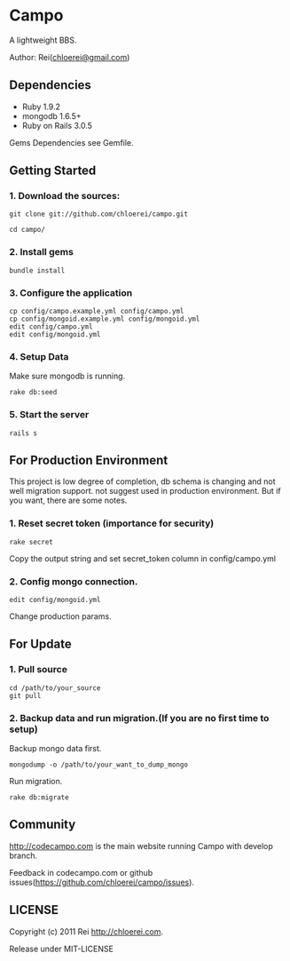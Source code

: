 # Campo

A lightweight BBS.

Author: Rei(chloerei@gmail.com)

## Dependencies

- Ruby 1.9.2
- mongodb 1.6.5+
- Ruby on Rails 3.0.5

Gems Dependencies see Gemfile.

## Getting Started

### 1. Download the sources:

    git clone git://github.com/chloerei/campo.git

    cd campo/

### 2. Install gems

    bundle install

### 3. Configure the application

    cp config/campo.example.yml config/campo.yml
    cp config/mongoid.example.yml config/mongoid.yml
    edit config/campo.yml
    edit config/mongoid.yml

### 4. Setup Data

Make sure mongodb is running.

    rake db:seed

### 5. Start the server

    rails s

## For Production Environment

This project is low degree of completion, db schema is changing and not well migration support. not suggest used in production environment. But if you want, there are some notes.

### 1. Reset secret token (importance for security)

    rake secret

Copy the output string and set secret\_token column in config/campo.yml

### 2. Config mongo connection.

    edit config/mongoid.yml

Change production params.

## For Update

### 1. Pull source

    cd /path/to/your_source
    git pull

### 2. Backup data and run migration.(If you are no first time to setup)

Backup mongo data first.

    mongodump -o /path/to/your_want_to_dump_mongo

Run migration.

    rake db:migrate

## Community

http://codecampo.com is the main website running Campo with develop branch.

Feedback in codecampo.com or github issues(https://github.com/chloerei/campo/issues).

## LICENSE 

Copyright (c) 2011 Rei http://chloerei.com.

Release under MIT-LICENSE
